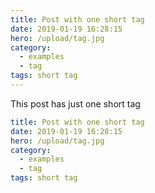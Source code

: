```yaml
---
title: Post with one short tag
date: 2019-01-19 16:28:15
hero: /upload/tag.jpg
category:
  - examples
  - tag
tags: short tag
---
```


This post has just one short tag

```yaml
title: Post with one short tag
date: 2019-01-19 16:28:15
hero: /upload/tag.jpg
category:
  - examples
  - tag
tags: short tag

```